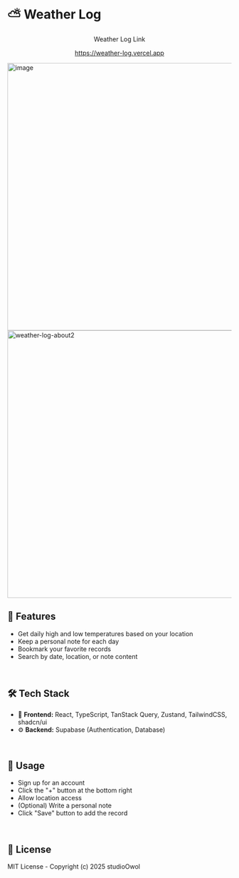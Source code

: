 # ⛅️ Weather Log

<p align="center">Weather Log Link</p>

<p align="center">
  <a href="https://weather-log.vercel.app">https://weather-log.vercel.app</a>
</p>

<img width="1000" height="600" alt="image" src="https://github.com/user-attachments/assets/e5ef75ad-b501-4046-96d3-55560b0811b2" />
<img width="1000" height="600" alt="weather-log-about2" src="https://github.com/user-attachments/assets/1bb817c7-7f56-4e03-8c93-f998552fb5dc" />
<br>

## 🌟 Features

- Get daily high and low temperatures based on your location
- Keep a personal note for each day
- Bookmark your favorite records
- Search by date, location, or note content

<br>

## 🛠️ Tech Stack

- 🎨 **Frontend:** React, TypeScript, TanStack Query, Zustand, TailwindCSS, shadcn/ui
- ⚙️ **Backend:** Supabase (Authentication, Database)

<br>

## 📖 Usage

- Sign up for an account
- Click the "+" button at the bottom right
- Allow location access
- (Optional) Write a personal note
- Click "Save" button to add the record

<br>

## 📄 License

MIT License - Copyright (c) 2025 studioOwol


